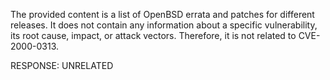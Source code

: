 The provided content is a list of OpenBSD errata and patches for different releases. It does not contain any information about a specific vulnerability, its root cause, impact, or attack vectors. Therefore, it is not related to CVE-2000-0313.

RESPONSE: UNRELATED